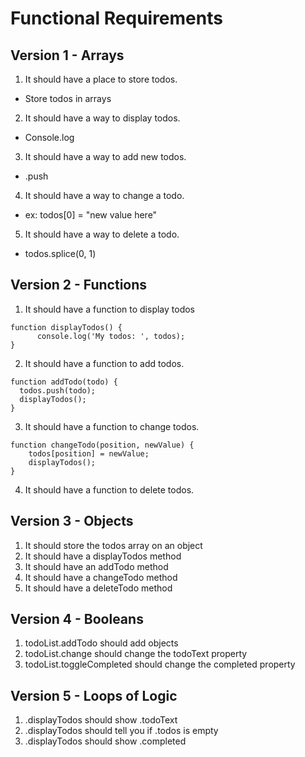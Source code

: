 # Functional Requirements

## Version 1 - Arrays
1. It should have a place to store todos.
  - Store todos in arrays
2. It should have a way to display todos.
  - Console.log
3. It should have a way to add new todos.
  -  .push
4. It should have a way to change a todo.
  - ex: todos[0] = "new value here"
5. It should have a way to delete a todo.
  - todos.splice(0, 1)

## Version 2 - Functions
1. It should have a function to display todos
```
function displayTodos() {
      console.log('My todos: ', todos);
}
```
2. It should have a function to add todos.
```
function addTodo(todo) {
  todos.push(todo);
  displayTodos();
}
```
3. It should have a function to change todos.
```
function changeTodo(position, newValue) {
    todos[position] = newValue;
    displayTodos();
}
```
4. It should have a function to delete todos.

## Version 3 - Objects

1. It should store the todos array on an object
2. It should have a displayTodos method
3. It should have an addTodo method
4. It should have a changeTodo method
5. It should have a deleteTodo method

## Version 4 - Booleans

1. todoList.addTodo should add objects
2. todoList.change should change the todoText property
3. todoList.toggleCompleted should change the completed property

## Version 5 - Loops of Logic

1. .displayTodos should show .todoText
2. .displayTodos should tell you if .todos is empty
3. .displayTodos should show .completed
